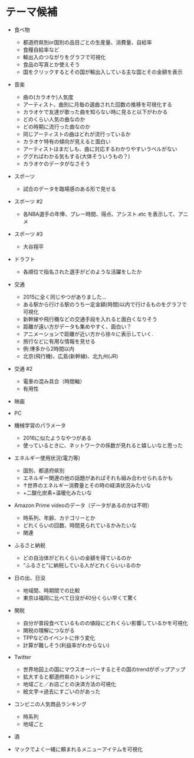 # テーマ候補

- 食べ物
  - 都道府県別or国別の品目ごとの生産量、消費量、自給率
  - 食糧自給率など
  - 輸出入のつながりをグラフで可視化
  - 食品の写真とか使えそう
  - 国をクリックするとその国が輸出入している主な国とその金額を表示

- 音楽
    - 曲の(カラオケ)人気度
    - アーティスト、曲別に月毎の選曲された回数の推移を可視化する
    - カラオケで友達が歌った曲を知らない時に見ると以下がわかる
    - どのくらい人気の曲なのか
    - どの時期に流行った曲なのか
    - 同じアーティストの曲はどれが流行っているか
    - カラオケ特有の傾向が見えると面白い
    - アーティストはまだしも、曲に対応するわかりやすいラベルがない
    - ググればわかる気もする(大体そういうもの？)
    - カラオケのデータがなさそう

- スポーツ
    - 試合のデータを臨場感のある形で見せる
- スポーツ #2
    - 各NBA選手の年俸、プレー時間、得点、アシスト.etc を表示して、アニメ
- スポーツ #3
  - 大谷翔平

- ドラフト
  - 各順位で指名された選手がどのような活躍をしたか

- 交通
    - 2015に全く同じやつがありました...
    - ある駅から行ける駅のうち一定金額(時間)以内で行けるものをグラフで可視化
    - 新幹線や飛行機などの交通手段を入れると面白くなりそう
    - 距離が遠い方がデータも集めやすく、面白い？
    - アニメーションで距離が近い方から徐々に表示していく.
    - 旅行などに有用な情報を見せる
    - 例:博多から2時間以内
    - 北京(飛行機)、広島(新幹線)、北九州(JR)

- 交通 #2
    - 電車の混み具合（時間軸）
    - 有用性


- 映画

- PC

- 機械学習のパラメータ
    - 2016に似たようなやつがある
    - 使っているときに、ネットワークの係数が見れると嬉しいなと思った


- エネルギー使用状況(電力等)
    - 国別、都道府県別
    - エネルギー関連の他の話題があればそれも組み合わせられるかも
    - ↑世界のエネルギー消費量とその時の経済状況みたいな
    - +二酸化炭素+温暖化みたいな


- Amazon Prime videoのデータ（データがあるのかは不明）
    - 時系列、年齢、カテゴリーとか
    - どれくらいの回数、時間見られているかみたいな
    - 関連

- ふるさと納税
    - どの自治体がどれくらいの金額を得ているのか
    - “ふるさと”に納税している人がどれくらいいるのか
	

- 日の出、日没
    - 地域間、時期間での比較
    - 東京は福岡に比べて日没が40分くらい早くて驚く

- 関税
    - 自分が普段食べているものの値段にどれくらい影響しているかを可視化
    - 関税の理解につながる
    - TPPなどのイベントに伴う変化
    - 計算が難しそう(利益率がわからない)

- Twitter
    - 世界地図上の国にマウスオーバーするとその国のtrendがポップアップ
    - 拡大すると都道府県のトレンドに
    - 地域ごと／お店ごとの決済方法の可視化
    - 絵文字→過去にすごいのがあった

- コンビニの人気商品ランキング
    - 時系列
    - 地域ごと

- 酒

- マックでよく一緒に頼まれるメニューアイテムを可視化
